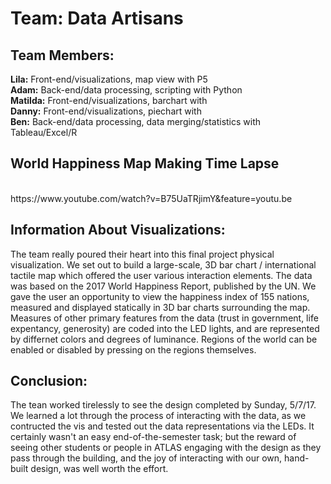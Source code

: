<h1>Team: Data Artisans</h1>

<h2>Team Members:</h2>

<b>Lila:</b> Front-end/visualizations, map view with P5  <br /> 
<b>Adam:</b> Back-end/data processing, scripting with Python <br />
<b>Matilda:</b> Front-end/visualizations, barchart with <br />
<b>Danny:</b> Front-end/visualizations, piechart with <br />
<b>Ben:</b> Back-end/data processing, data merging/statistics with Tableau/Excel/R <br />


<h2>World Happiness Map Making Time Lapse</h2> <br>
https://www.youtube.com/watch?v=B75UaTRjimY&feature=youtu.be


<h2>Information About Visualizations:</h2>

The team really poured their heart into this final project physical visualization. We set out to build a large-scale, 3D bar chart / international tactile map which offered the user various interaction elements. The data was based on the 2017 World Happiness Report, published by the UN. We gave the user an opportunity to view the happiness index of 155 nations, measured and displayed statically in 3D bar charts surrounding the map. Measures of other primary features from the data (trust in government, life expentancy, generosity) are coded into the LED lights, and are represented by differnet colors and degrees of luminance. Regions of the world can be enabled or disabled by pressing on the regions themselves. 

<h2>Conclusion:</h2>
The tean  worked tirelessly to see the design completed by Sunday, 5/7/17. We learned a lot through the process of interacting with the data, as we contructed the vis and tested out the data representations via the LEDs. It certainly wasn't an easy end-of-the-semester task; but the reward of seeing other students or people in ATLAS engaging with the design as they pass through the building, and the joy of interacting with our own, hand-built design, was well worth the effort. 
